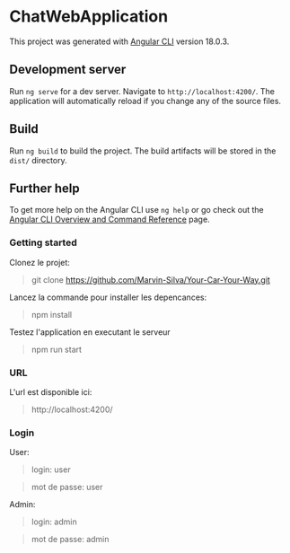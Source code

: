 # ChatWebApplication

This project was generated with [Angular CLI](https://github.com/angular/angular-cli) version 18.0.3.

## Development server

Run `ng serve` for a dev server. Navigate to `http://localhost:4200/`. The application will automatically reload if you change any of the source files.

## Build

Run `ng build` to build the project. The build artifacts will be stored in the `dist/` directory.

## Further help

To get more help on the Angular CLI use `ng help` or go check out the [Angular CLI Overview and Command Reference](https://angular.dev/tools/cli) page.

### Getting started

Clonez le projet:
> git clone https://github.com/Marvin-Silva/Your-Car-Your-Way.git

Lancez la commande pour installer les depencances:
> npm install

Testez l'application en executant le serveur
> npm run start

### URL
L'url est disponible ici:

> http://localhost:4200/

### Login
User:

> login: user

> mot de passe: user

Admin:

> login: admin

> mot de passe: admin